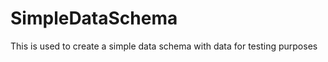 SimpleDataSchema
================

This is used to create a simple data schema with data for testing purposes
